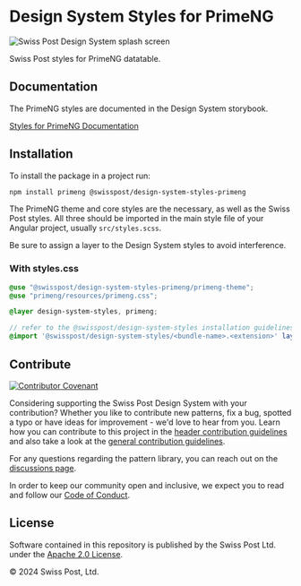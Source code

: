 # Design System Styles for PrimeNG

![Swiss Post Design System splash screen](https://github.com/swisspost/design-system/assets/1659006/e84f1fea-e666-4853-8c85-726a6bf22e6c)

Swiss Post styles for PrimeNG datatable.

## Documentation

The PrimeNG styles are documented in the Design System storybook.

[Styles for PrimeNG Documentation](https://design-system.post.ch/?path=/docs/d2112bed-c611-4098-a1ad-e654f7d622e7--docs)

## Installation

To install the package in a project run:

```bash
npm install primeng @swisspost/design-system-styles-primeng
```

The PrimeNG theme and core styles are the necessary, as well as the Swiss Post styles.
All three should be imported in the main style file of your Angular project, usually `src/styles.scss`.

Be sure to assign a layer to the Design System styles to avoid interference.

### With styles.css
```scss
@use "@swisspost/design-system-styles-primeng/primeng-theme";
@use "primeng/resources/primeng.css";

@layer design-system-styles, primeng;

// refer to the @swisspost/design-system-styles installation guidelines to know which bundle-name and extension to choose for your project
@import '@swisspost/design-system-styles/<bundle-name>.<extension>' layer(design-system-styles);
```

## Contribute

[![Contributor Covenant](https://img.shields.io/badge/Contributor%20Covenant-2.1-4baaaa.svg)](CODE_OF_CONDUCT.md)

Considering supporting the Swiss Post Design System with your contribution? Whether you like to contribute new patterns, fix a bug, spotted a typo or have ideas for improvement - we'd love to hear from you. Learn how you can contribute to this project in the [header contribution guidelines](./CONTRIBUTING.md) and also take a look at the [general contribution guidelines](/CONTRIBUTING.md).

For any questions regarding the pattern library, you can reach out on the [discussions page](https://github.com/swisspost/design-system/discussions).

In order to keep our community open and inclusive, we expect you to read and follow our [Code of Conduct](/CODE_OF_CONDUCT.md).

## License

Software contained in this repository is published by the Swiss Post Ltd. under the [Apache 2.0 License](./LICENSE).

© 2024 Swiss Post, Ltd.
